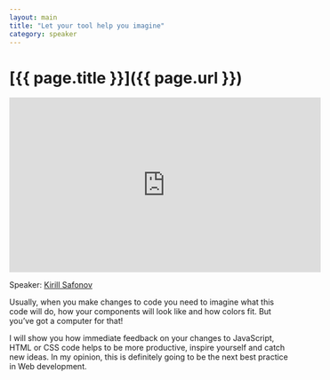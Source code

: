 ```yaml
---
layout: main
title: "Let your tool help you imagine"
category: speaker
---
```


# [{{ page.title }}]({{ page.url }})

<iframe width="560" height="315" src="http://www.youtube.com/embed/CIY6qNk1zy0" frameborder="0" allowfullscreen="true">
</iframe>

Speaker: <a href="http://www.bundyo.org/">Kirill Safonov</a>

Usually, when you make changes to code you need to imagine what this
code will do, how your components will look like and how colors fit.
But you’ve got a computer for that!

I will show you how immediate feedback on your changes to JavaScript,
HTML or CSS code helps to be more productive, inspire yourself and
catch new ideas. In my opinion, this is definitely going to be the
next best practice in Web development.
